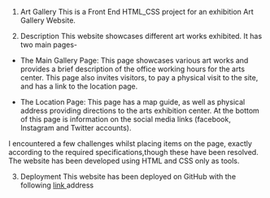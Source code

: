 1. Art Gallery
This is a Front End HTML_CSS project for an exhibition Art Gallery Website.  

2. Description
This website showcases different art works exhibited. It has two main pages- 
- The Main Gallery Page:
  This page showcases various art works and provides a brief description of the office working hours for the arts center.
  This page also invites visitors, to pay a physical visit to the site, and has a link to the location page.

- The Location Page:
  This page has a map guide, as well as physical address providing directions to the arts exhibition center.
  At the bottom of this page is information on the social media links (facebook, Instagram and Twitter accounts).

I encountered a few challenges whilst placing items on the page, exactly according to the required specifications,though these have been resolved. 
The website has been developed using HTML and CSS only as tools. 

3. Deployment
  This website has been deployed on GitHub with the following <a href="https://github.com/akwa51/art_gallery/edit/main/README.md">link </a> address 




